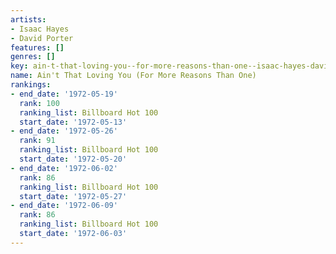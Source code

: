 ```yaml
---
artists:
- Isaac Hayes
- David Porter
features: []
genres: []
key: ain-t-that-loving-you--for-more-reasons-than-one--isaac-hayes-david-porter
name: Ain't That Loving You (For More Reasons Than One)
rankings:
- end_date: '1972-05-19'
  rank: 100
  ranking_list: Billboard Hot 100
  start_date: '1972-05-13'
- end_date: '1972-05-26'
  rank: 91
  ranking_list: Billboard Hot 100
  start_date: '1972-05-20'
- end_date: '1972-06-02'
  rank: 86
  ranking_list: Billboard Hot 100
  start_date: '1972-05-27'
- end_date: '1972-06-09'
  rank: 86
  ranking_list: Billboard Hot 100
  start_date: '1972-06-03'
---
```


